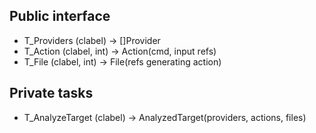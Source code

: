 ## Public interface

- T_Providers (clabel) -> []Provider
- T_Action (clabel, int) -> Action(cmd, input refs)
- T_File (clabel, int) -> File(refs generating action)

## Private tasks

- T_AnalyzeTarget (clabel) -> AnalyzedTarget(providers, actions, files)
